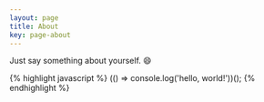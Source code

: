 ```yaml
---
layout: page
title: About
key: page-about
---
```


Just say something about yourself. :smile:

{% highlight javascript %}
(() => console.log('hello, world!'))();
{% endhighlight %}
